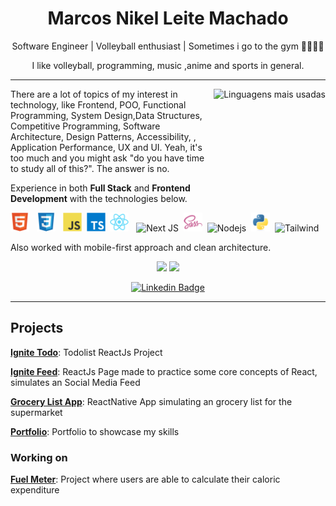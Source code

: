 <h1 align="center"> Marcos Nikel Leite Machado </h1>

<div align="center">
Software Engineer | Volleyball enthusiast | Sometimes i go to the gym 💪🏻💪🏻
    
I like volleyball, programming, music ,anime and sports in general.
</div>

---

<div align="right">
     <a href="https://github.com/marcossnikel">
        <img height="180em" src="https://github-readme-stats.vercel.app/api/top-langs/?username=marcossnikel&hide=html&layout=compact&&show_icons=true&line_height=27&langs_count=10&theme=radical"
        alt="Linguagens mais usadas" align="right">
    </a>
</div>

There are a lot of topics of my interest in technology, like Frontend, POO, Functional Programming, System Design,Data Structures, Competitive Programming, Software Architecture, Design Patterns, Accessibility, , Application Performance, UX and UI. Yeah, it's too much and you might ask "do you have time to study all of this?". The answer is no.

Experience in both **Full Stack** and **Frontend Development** with the technologies below.  

<img height="30" alt="HTML5" src="https://raw.githubusercontent.com/devicons/devicon/master/icons/html5/html5-original.svg"> &nbsp;
<img height="30" alt="CSS3" src="https://raw.githubusercontent.com/devicons/devicon/master/icons/css3/css3-original.svg"> &nbsp;
<img height="30" alt="JavaScript" src="https://raw.githubusercontent.com/devicons/devicon/master/icons/javascript/javascript-original.svg">&nbsp;
<img height="30" alt="TypeScript" src="https://raw.githubusercontent.com/devicons/devicon/master/icons/typescript/typescript-original.svg">&nbsp;
<img height="30" alt="React" src="https://raw.githubusercontent.com/devicons/devicon/master/icons/react/react-original.svg"> &nbsp;
<img height="30" alt="Next JS" src="https://cdn.jsdelivr.net/gh/devicons/devicon/icons/nextjs/nextjs-original.svg">&nbsp;
<img height="30" alt="Sass" src="https://raw.githubusercontent.com/devicons/devicon/master/icons/sass/sass-original.svg">&nbsp;
<img height="30" alt="Nodejs" src="https://cdn.jsdelivr.net/gh/devicons/devicon/icons/nodejs/nodejs-original.svg" />&nbsp;
<img height="30" alt="Python" src="https://raw.githubusercontent.com/devicons/devicon/master/icons/python/python-original.svg">&nbsp;
<img height="30" alt="Tailwind" src="https://cdn.jsdelivr.net/gh/devicons/devicon/icons/tailwindcss/tailwindcss-original-wordmark.svg" />&nbsp;      

Also worked with mobile-first approach and clean architecture.

 

 <div align='center'>
  <img height="160em" src="https://github-readme-stats-git-masterrstaa-rickstaa.vercel.app/api?username=marcossnikel&show_icons=true&theme=blue-green&include_all_commits=true&count_private=true"/>
  <img height="160em" src="https://github-readme-stats-git-masterrstaa-rickstaa.vercel.app/api/top-langs/?username=marcossnikel&layout=compact&langs_count=7&theme=blue-green"/>
</div> 



<div align="center">

[![Linkedin Badge](https://img.shields.io/badge/-LinkedIn-blue?style=flat-square&logo=Linkedin&logoColor=white&link=https://www.linkedin.com/in/mnikel/)](https://www.linkedin.com/in/mnikel/)
    
 </div>

----
 
 <div align="left">
    
 <h2>Projects</h2>  
      
 [**Ignite Todo**](https://github.com/bihellzin/flasks-ts): Todolist ReactJs Project
 
 [**Ignite Feed**](https://github.com/bihellzin/genius-ts): ReactJs Page made to practice some core concepts of React, simulates an Social Media Feed
  
 [**Grocery List App**](https://github.com/bihellzin/projeto-p1-2019.1): ReactNative App simulating an grocery list for the supermarket
  
 [**Portfolio**](https://github.com/bihellzin/my_pomodoro_timer): Portfolio to showcase my skills

  <h3>Working on</h3>
 
 [**Fuel Meter**](https://github.com/bihellzin/tic-tac-toe): Project where users are able to calculate their caloric expenditure
  
